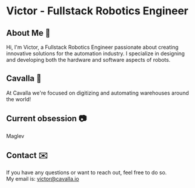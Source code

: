# Victor - Fullstack Robotics Engineer
## About Me 👋 
Hi, I'm Victor, a Fullstack Robotics Engineer passionate about creating innovative solutions for the automation industry. I specialize in designing and developing both the hardware and software aspects of robots.
## Cavalla 🐎
At Cavalla we're focused on digitizing and automating warehouses around the world!
## Current obsession 📷
Maglev
## Contact ✉️
If you have any questions or want to reach out, feel free to do so.  
My email is: victor@cavalla.io

